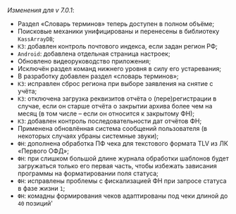 _Изменения для v 7.0.1_:
- Раздел «Словарь терминов» теперь доступен в полном объёме;
- Поисковые механики унифицированы и перенесены в библиотеку `KassArrayDB`;
- `КЗ`: добавлен контроль почтового индекса, если задан регион РФ;
- `Android`: добавлена отдельная страница настроек;
- Обновлено видеоруководство приложения;
- Исключён раздел команд нижнего уровня в силу его устаревания;
- В разработку добавлен раздел «словарь терминов»;
- `КЗ`: исправлен сброс региона при выборе заявления на снятие с учёта;
- `КЗ`: отключена загрузка реквизитов отчёта о (пере)регистрации в случае, если он старше отчёта о закрытии архива более чем на месяц (в том числе – если он относится к закрытому ФН);
- `КЗ`: добавлен контроль последовательности дат отчётов ФН;
- Применена обновлённая система сообщений пользователя (в некоторых случаях убраны системные звуки);
- `ФН`: дополнена обработка ПФ чека для текстового формата TLV из ЛК «Первого ОФД»;
- `ФН`: при слишком большой длине журнала обработки шаблонов будет загружаться только его первая часть, чтобы избежать зависания программы на форматировании поля статуса;
- `ФН`: исправлены проблемы с фискализацией ФН при запросе статуса в фазе жизни `1`;
- `ФН`: комадны формирования чеков адаптированы под чеки длиной до `40` позиций'
